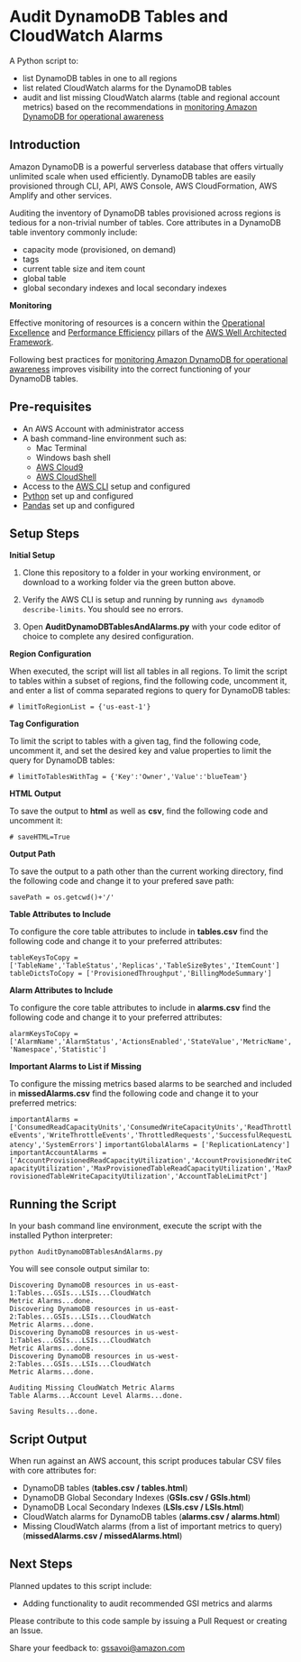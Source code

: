 
# Audit DynamoDB Tables and CloudWatch Alarms
 
A Python script to:

- list DynamoDB tables in one to all regions
- list related CloudWatch alarms for the DynamoDB tables
- audit and list missing CloudWatch alarms (table and regional account metrics)  based on the recommendations in [monitoring Amazon DynamoDB for operational awareness](https://aws.amazon.com/blogs/database/monitoring-amazon-dynamodb-for-operational-awareness/) 

## Introduction
 
Amazon DynamoDB is a powerful serverless database that offers virtually unlimited scale when used efficiently. DynamoDB tables are easily provisioned through CLI, API, AWS Console, AWS CloudFormation, AWS Amplify and other services.

Auditing the inventory of DynamoDB tables provisioned across regions is tedious for a non-trivial number of tables. Core attributes in a DynamoDB table inventory commonly include:
 - capacity mode (provisioned, on demand) 
 - tags
 - current table size and item count 
 - global table 
 - global secondary indexes and local secondary indexes

**Monitoring**

Effective monitoring of resources is a concern within the [Operational Excellence](https://docs.aws.amazon.com/wellarchitected/latest/operational-excellence-pillar) and [Performance Efficiency](https://docs.aws.amazon.com/wellarchitected/latest/performance-efficiency-pillar) pillars of the [AWS Well Architected Framework](https://aws.amazon.com/architecture/well-architected).

Following best practices for [monitoring Amazon DynamoDB for operational awareness](https://aws.amazon.com/blogs/database/monitoring-amazon-dynamodb-for-operational-awareness/) improves visibility into the correct functioning of your DynamoDB tables.

## Pre-requisites
  
* An AWS Account with administrator access
* A bash command-line environment such as:
	* Mac Terminal
	* Windows bash shell
	* [AWS Cloud9](https://aws.amazon.com/cloud9/)
	* [AWS CloudShell](https://aws.amazon.com/cloudshell/)
* Access to the [AWS CLI](https://aws.amazon.com/cli/) setup and configured
* [Python](https://www.python.org/) set up and configured
* [Pandas](https://pandas.pydata.org/) set up and configured

## Setup Steps

**Initial Setup**

1. Clone this repository to a folder in your working environment, or download to a working folder via the green button above.

2. Verify the AWS CLI is setup and running by running ```aws dynamodb describe-limits```. You should see no errors.

3. Open **AuditDynamoDBTablesAndAlarms.py** with your code editor of choice to complete any desired configuration.

**Region Configuration**

When executed, the script will list all tables in all regions. To limit the script to tables within a subset of regions, find the following code, uncomment it, and enter a list of comma separated regions to query for DynamoDB tables:

```# limitToRegionList = {'us-east-1'}```

**Tag Configuration**	

To limit the script to tables with a given tag, find the following code, uncomment it, and set the desired key and value properties to limit the query for DynamoDB tables:

```# limitToTablesWithTag = {'Key':'Owner','Value':'blueTeam'}```

**HTML Output**

To save the output to **html** as well as **csv**, find the following code and uncomment it:

```# saveHTML=True```

**Output Path**

To save the output to a path other than the current working directory, find the following code and change it to your prefered save path:

```savePath = os.getcwd()+'/'```

**Table Attributes to Include**

To configure the core table attributes to include in **tables.csv** find the following code and change it to your preferred attributes:

```tableKeysToCopy = ['TableName','TableStatus','Replicas','TableSizeBytes','ItemCount']```
```tableDictsToCopy = ['ProvisionedThroughput','BillingModeSummary']```
 
 **Alarm Attributes to Include**
 
To configure the core table attributes to include in **alarms.csv** find the following code and change it to your preferred attributes:

 ```alarmKeysToCopy = ['AlarmName','AlarmStatus','ActionsEnabled','StateValue','MetricName','Namespace','Statistic']```

**Important Alarms to List if Missing**

To configure the missing metrics based alarms to be searched and included in **missedAlarms.csv** find the following code and change it to your preferred metrics:

```importantAlarms = ['ConsumedReadCapacityUnits','ConsumedWriteCapacityUnits','ReadThrottleEvents','WriteThrottleEvents','ThrottledRequests','SuccessfulRequestLatency','SystemErrors']```
```importantGlobalAlarms = ['ReplicationLatency']```
```importantAccountAlarms = ['AccountProvisionedReadCapacityUtilization','AccountProvisionedWriteCapacityUtilization','MaxProvisionedTableReadCapacityUtilization','MaxProvisionedTableWriteCapacityUtilization','AccountTableLimitPct']```


 ## Running the Script
 
In your bash command line environment, execute the script with the installed Python interpreter:

```console
python AuditDynamoDBTablesAndAlarms.py
```

You will see console output similar to:

```console
Discovering DynamoDB resources in us-east-1:Tables...GSIs...LSIs...CloudWatch 
Metric Alarms...done.
Discovering DynamoDB resources in us-east-2:Tables...GSIs...LSIs...CloudWatch
Metric Alarms...done.
Discovering DynamoDB resources in us-west-1:Tables...GSIs...LSIs...CloudWatch
Metric Alarms...done.
Discovering DynamoDB resources in us-west-2:Tables...GSIs...LSIs...CloudWatch
Metric Alarms...done.

Auditing Missing CloudWatch Metric Alarms
Table Alarms...Account Level Alarms...done.

Saving Results...done.
```

 ## Script Output
 
When run against an AWS account, this script produces tabular CSV files with core attributes for:

- DynamoDB tables (**tables.csv / tables.html**)
- DynamoDB Global Secondary Indexes (**GSIs.csv / GSIs.html**)
- DynamoDB Local Secondary Indexes (**LSIs.csv / LSIs.html**)
- CloudWatch alarms for DynamoDB tables (**alarms.csv / alarms.html**)
- Missing CloudWatch alarms (from a list of important metrics to query) (**missedAlarms.csv / missedAlarms.html**)

## Next Steps

Planned updates to this script include:
- Adding functionality to audit recommended GSI metrics and alarms 

Please contribute to this code sample by issuing a Pull Request or creating an Issue.

Share your feedback to: gssavoi@amazon.com
